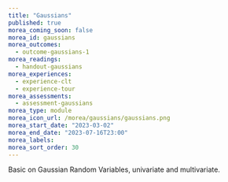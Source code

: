 ```yaml
---
title: "Gaussians"
published: true
morea_coming_soon: false
morea_id: gaussians
morea_outcomes:
  - outcome-gaussians-1
morea_readings:
  - handout-gaussians
morea_experiences:
  - experience-clt
  - experience-tour
morea_assessments:
  - assessment-gaussians
morea_type: module
morea_icon_url: /morea/gaussians/gaussians.png
morea_start_date: "2023-03-02"
morea_end_date: "2023-07-16T23:00"
morea_labels:
morea_sort_order: 30
---
```


Basic on Gaussian Random Variables, univariate and multivariate.
